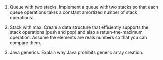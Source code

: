 1. Queue with two stacks. Implement a queue with two stacks so that each queue operations takes a constant amortized number of stack operations.

2. Stack with max. Create a data structure that efficiently supports the stack operations (push and pop) and also a return-the-maximum operation. Assume the elements are reals numbers so that you can compare them.

3. Java generics. Explain why Java prohibits generic array creation.
